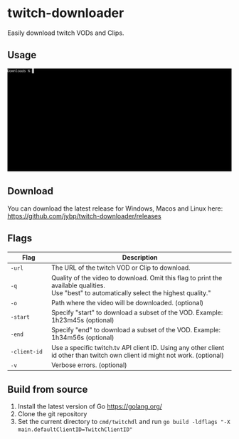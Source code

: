 # twitch-downloader

Easily download twitch VODs and Clips.

## Usage

![Uage](doc/usage.gif?raw=true)

## Download

You can download the latest release for Windows, Macos and Linux here:
https://github.com/jybp/twitch-downloader/releases

## Flags

|&nbsp;&nbsp;&nbsp;&nbsp;&nbsp;&nbsp;&nbsp;Flag&nbsp;&nbsp;&nbsp;&nbsp;&nbsp;&nbsp;| Description |
| --- | --- |
| `-url` | The URL of the twitch VOD or Clip to download. |
| `-q` | Quality of the video to download. Omit this flag to print the available qualities.<br>Use "best" to automatically select the highest quality." |
| `-o` | Path where the video will be downloaded. (optional)|
| `-start` | Specify "start" to download a subset of the VOD. Example: 1h23m45s (optional) |
| `-end` | Specify "end" to download a subset of the VOD. Example: 1h34m56s (optional) |
| `-client-id` | Use a specific twitch.tv API client ID. Using any other client id other than twitch own client id might not work. (optional) |
| `-v` | Verbose errors. (optional) |

## Build from source

1. Install the latest version of Go https://golang.org/
2. Clone the git repository
3. Set the current directory to `cmd/twitchdl` and run `go build -ldflags "-X main.defaultClientID=TwitchClientID"`
